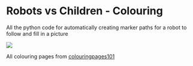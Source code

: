 # Robots vs Children - Colouring

All the python code for automatically creating marker paths for a robot to follow and fill in a picture

[<img src="https://img.youtube.com/vi/8DDBXWuhF74/0.jpg">](https://youtu.be/8DDBXWuhF74)

All colouring pages from [colouringpages101](https://www.coloringpages101.com)
